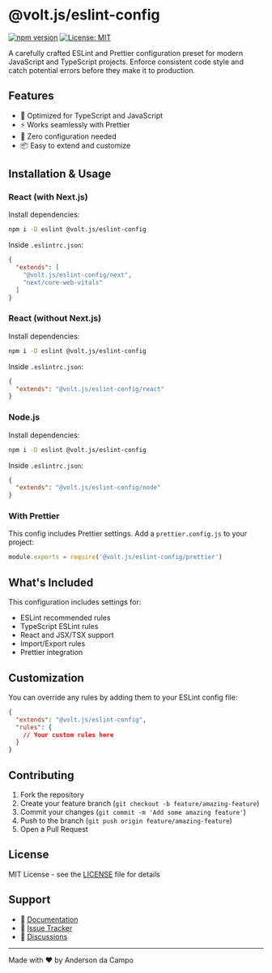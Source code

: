 # @volt.js/eslint-config

[![npm version](https://badge.fury.io/js/@volt.js%2Feslint-config.svg)](https://www.npmjs.com/package/@volt.js/eslint-config)
[![License: MIT](https://img.shields.io/badge/License-MIT-yellow.svg)](https://opensource.org/licenses/MIT)

A carefully crafted ESLint and Prettier configuration preset for modern JavaScript and TypeScript projects. Enforce consistent code style and catch potential errors before they make it to production.

## Features

- 🎯 Optimized for TypeScript and JavaScript
- ⚡ Works seamlessly with Prettier
- 🔧 Zero configuration needed
- 📦 Easy to extend and customize

## Installation & Usage

### React (with Next.js)
Install dependencies:

```bash
npm i -D eslint @volt.js/eslint-config
```

Inside `.eslintrc.json`:
```json
{
  "extends": [
    "@volt.js/eslint-config/next",
    "next/core-web-vitals"
  ]
}
```

### React (without Next.js)
Install dependencies:

```bash
npm i -D eslint @volt.js/eslint-config
```

Inside `.eslintrc.json`:
```json
{
  "extends": "@volt.js/eslint-config/react"
}
```

### Node.js
Install dependencies:

```bash
npm i -D eslint @volt.js/eslint-config
```

Inside `.eslintrc.json`:
```json
{
  "extends": "@volt.js/eslint-config/node"
}
```

### With Prettier

This config includes Prettier settings. Add a `prettier.config.js` to your project:

```javascript
module.exports = require('@volt.js/eslint-config/prettier')
```

## What's Included

This configuration includes settings for:

- ESLint recommended rules
- TypeScript ESLint rules
- React and JSX/TSX support
- Import/Export rules
- Prettier integration

## Customization

You can override any rules by adding them to your ESLint config file:

```json
{
  "extends": "@volt.js/eslint-config",
  "rules": {
    // Your custom rules here
  }
}
```

## Contributing

1. Fork the repository
2. Create your feature branch (`git checkout -b feature/amazing-feature`)
3. Commit your changes (`git commit -m 'Add some amazing feature'`)
4. Push to the branch (`git push origin feature/amazing-feature`)
5. Open a Pull Request

## License

MIT License - see the [LICENSE](LICENSE) file for details

## Support

- 📝 [Documentation](https://voltjs.com/docs)
- 🐛 [Issue Tracker](https://github.com/andeerc/volt.js/issues)
- 💬 [Discussions](https://github.com/andeerc/volt.js/discussions)

---

Made with ❤️ by Anderson da Campo
